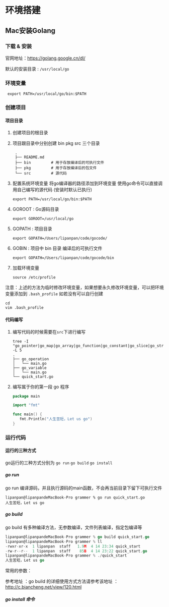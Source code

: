 
# 环境搭建
## Mac安装Golang
### 下载 & 安装
官网地址：https://golang.google.cn/dl/

默认的安装目录 : `/usr/local/go`

### 环境变量

```shell
 export PATH=/usr/local/go/bin:$PATH
```
### 创建项目
#### 项目目录

1. 创建项目的根目录

2. 项目跟目录中分别创建 bin pkg src 三个目录

   ```shell
    .
    ├── README.md
    ├── bin         # 用于存放编译后的可执行文件
    ├── pkg         # 用于存放编译后的包文件
    └── src         # 源代码
   ```

3. 配置系统环境变量 将go编译器的路径添加到环境变量 使用go命令可以直接调用自己编写的源代码 (安装时默认已执行)

   ```shell
   export PATH=/usr/local/go/bin:$PATH
   ```

4. GOROOT : Go源码目录

   ```shell
   export GOROOT=/usr/local/go
   ```

5. GOPATH : 项目目录

   ```shell
   export GOPATH=/Users/lipanpan/code/gocode/
   ```

6. GOBIN : 项目中 bin 目录 编译后的可执行文件

   ```shell
   export GOPATH=/Users/lipanpan/code/gocode/bin
   ```

7. 加载环境变量

   ```shell
   source /etc/profile
   ```

注意：上述的方法为临时修改环境变量，如果想要永久修改环境变量，可以把环境变量添加到 `.bash_profile` 如若没有可以自行创建

   ```shell
   cd 
   vim .bash_profile
   ```

#### 代码编写

1. 编写代码的时候需要在`src`下进行编写

   ```shell
   tree -I "go_pointer|go_map|go_array|go_function|go_constant|go_slice|go_struct|go_condition" -L 5
   .
   ├── go_operation
   │   └── main.go
   ├── go_variable
   │   └── main.go
   └── quick_start.go
   ```

2. 编写属于你的第一段 go 程序

   ```go
   package main

   import "fmt"

   func main() {
      fmt.Println("人生苦短，Let us go")
   }
   ```

### 运行代码

#### 运行的三种方式

go运行的三种方式分别为  `go run` `go build` `go install` 

##### go run

go run 编译源码，并且执行源码的main函数，不会再当前目录下留下可执行文件

```shell
lipanpan@lipanpandeMacBook-Pro grammer % go run quick_start.go
人生苦短，Let us go
```

##### go build

go build 有多种编译方法，无参数编译，文件列表编译，指定包编译等 

```go
lipanpan@lipanpandeMacBook-Pro grammer % go build quick_start.go 
lipanpan@lipanpandeMacBook-Pro grammer % ll
-rwxr-xr-x  1 lipanpan  staff   1.9M  4 14 23:34 quick_start
-rw-r--r--  1 lipanpan  staff    85B  4 14 23:22 quick_start.go
lipanpan@lipanpandeMacBook-Pro grammer % ./quick_start 
人生苦短，Let us go
```

常用的参数：

 

参考地址 ：go build 的详细使用方式方法请参考该地址 ：http://c.biancheng.net/view/120.html



##### go install 命令























